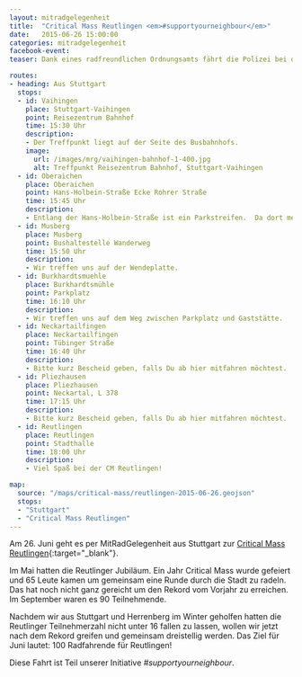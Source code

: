 ```yaml
---
layout: mitradgelegenheit
title:  "Critical Mass Reutlingen <em>#supportyourneighbour</em>"
date:   2015-06-26 15:00:00
categories: mitradgelegenheit
facebook-event:
teaser: Dank eines radfreundlichen Ordnungsamts fährt die Polizei bei der CM nur hinterher.  Das wollen wir sehen!

routes:
- heading: Aus Stuttgart
  stops:
  - id: Vaihingen
    place: Stuttgart-Vaihingen
    point: Reisezentrum Bahnhof
    time: 15:30 Uhr
    description:
    - Der Treffpunkt liegt auf der Seite des Busbahnhofs.
    image:
      url: /images/mrg/vaihingen-bahnhof-1-400.jpg
      alt: Treffpunkt Reisezentrum Bahnhof, Stuttgart-Vaihingen
  - id: Oberaichen
    place: Oberaichen
    point: Hans-Holbein-Straße Ecke Rohrer Straße
    time: 15:45 Uhr
    description:
    - Entlang der Hans-Holbein-Straße ist ein Parkstreifen.  Da dort meist nicht allzuviele Fahrzeuge stehen, eignet er sich gut als Treffpunkt.
  - id: Musberg
    place: Musberg
    point: Bushaltestelle Wanderweg
    time: 15:50 Uhr
    description:
    - Wir treffen uns auf der Wendeplatte.
  - id: Burkhardtsmuehle
    place: Burkhardtsmühle
    point: Parkplatz
    time: 16:10 Uhr
    description:
    - Wir treffen uns auf dem Weg zwischen Parkplatz und Gaststätte.
  - id: Neckartailfingen
    place: Neckartailfingen
    point: Tübinger Straße
    time: 16:40 Uhr
    description:
    - Bitte kurz Bescheid geben, falls Du ab hier mitfahren möchtest.
  - id: Pliezhausen
    place: Pliezhausen
    point: Neckartal, L 378
    time: 17:15 Uhr
    description:
    - Bitte kurz Bescheid geben, falls Du ab hier mitfahren möchtest.
  - id: Reutlingen
    place: Reutlingen
    point: Stadthalle
    time: 18:00 Uhr
    description:
    - Viel Spaß bei der CM Reutlingen!

map:
  source: "/maps/critical-mass/reutlingen-2015-06-26.geojson"
  stops:
  - "Stuttgart"
  - "Critical Mass Reutlingen"
---
```


Am 26.&nbsp;Juni geht es per MitRadGelegenheit aus Stuttgart zur [Critical Mass Reutlingen][CM-Reutlingen]{:target="_blank"}.

Im Mai hatten die Reutlinger Jubiläum.  Ein Jahr Critical Mass wurde gefeiert und 65 Leute kamen um gemeinsam eine Runde durch die Stadt zu radeln.  Das hat noch nicht ganz gereicht um den Rekord vom Vorjahr zu erreichen.  Im September waren es 90 Teilnehmende.

Nachdem wir aus Stuttgart und Herrenberg im Winter geholfen hatten die Reutlinger Teilnehmerzahl nicht unter 16 fallen zu lassen, wollen wir jetzt nach dem Rekord greifen und gemeinsam dreistellig werden.  Das Ziel für Juni lautet: 100 Radfahrende für Reutlingen!

Diese Fahrt ist Teil unserer Initiative *#supportyourneighbour*.




[CM-Reutlingen]: https://criticalmassreutlingen.wordpress.com/
